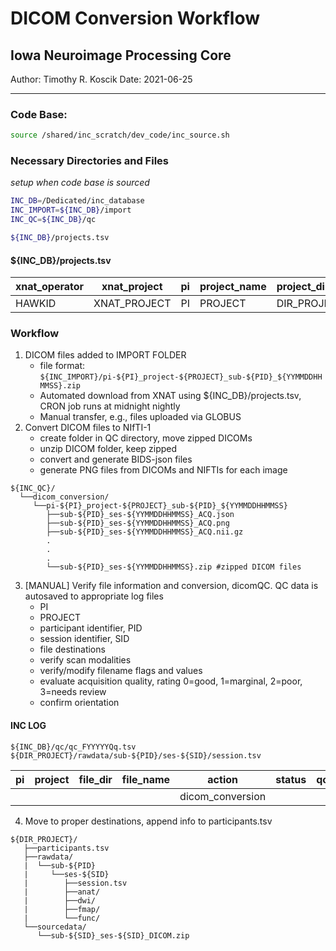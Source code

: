 # DICOM Conversion Workflow
## Iowa Neuroimage Processing Core
Author: Timothy R. Koscik
Date: 2021-06-25

*****

### Code Base:
```bash
source /shared/inc_scratch/dev_code/inc_source.sh
```

### Necessary Directories and Files
*setup when code base is sourced*
```bash
INC_DB=/Dedicated/inc_database
INC_IMPORT=${INC_DB}/import
INC_QC=${INC_DB}/qc

${INC_DB}/projects.tsv
```
#### ${INC_DB}/projects.tsv
| xnat_operator | xnat_project | pi | project_name | project_directory | irb_approval               |
|---------------|--------------|----|--------------|-------------------|----------------------------|
| HAWKID        | XNAT_PROJECT | PI | PROJECT      | DIR_PROJECT       | HAWKID1,HAWKID2,...HAWKIDN |



### Workflow
1. DICOM files added to IMPORT FOLDER  
    - file format: `${INC_IMPORT}/pi-${PI}_project-${PROJECT}_sub-${PID}_${YYMMDDHHMMSS}.zip`  
    - Automated download from XNAT using ${INC_DB}/projects.tsv, CRON job runs at midnight nightly  
    - Manual transfer, e.g., files uploaded via GLOBUS
2. Convert DICOM files to NIfTI-1  
    - create folder in QC directory, move zipped DICOMs
    - unzip DICOM folder, keep zipped
    - convert and generate BIDS-json files
    - generate PNG files from DICOMs and NIFTIs for each image
```
${INC_QC}/
  └──dicom_conversion/
     └──pi-${PI}_project-${PROJECT}_sub-${PID}_${YYMMDDHHMMSS}
        ├──sub-${PID}_ses-${YYMMDDHHMMSS}_ACQ.json
        ├──sub-${PID}_ses-${YYMMDDHHMMSS}_ACQ.png
        ├──sub-${PID}_ses-${YYMMDDHHMMSS}_ACQ.nii.gz
        .
        .
        .
        └──sub-${PID}_ses-${YYMMDDHHMMSS}.zip #zipped DICOM files
```
3. [MANUAL] Verify file information and conversion, dicomQC. QC data is autosaved to appropriate log files  
    - PI  
    - PROJECT  
    - participant identifier, PID  
    - session identifier, SID  
    - file destinations  
    - verify scan modalities  
    - verify/modify filename flags and values  
    - evaluate acquisition quality, rating 0=good, 1=marginal, 2=poor, 3=needs review 
    - confirm orientation  
#### INC LOG
`${INC_DB}/qc/qc_FYYYYYQq.tsv`
`${DIR_PROJECT}/rawdata/sub-${PID}/ses-${SID}/session.tsv`

| pi | project | file_dir | file_name | action           | status | qc | comment | operator | proc_start  | proc_end |
|----|---------|----------|-----------|------------------|--------|----|---------|----------|-------------|----------|
|    |         |          |           | dicom_conversion |        |    |         |          |             |          |


4. Move to proper destinations, append info to participants.tsv
```
${DIR_PROJECT}/
   ├──participants.tsv
   ├──rawdata/
   |  └──sub-${PID}
   |     └──ses-${SID}
   |        ├──session.tsv
   |        ├──anat/
   |        ├──dwi/
   |        ├──fmap/
   |        └──func/
   └──sourcedata/
      └──sub-${SID}_ses-${SID}_DICOM.zip
```

